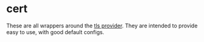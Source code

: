 # cert

These are all wrappers around the [tls provider](https://registry.terraform.io/providers/hashicorp/tls/latest/docs). They are intended to provide easy to use, with good default configs.
